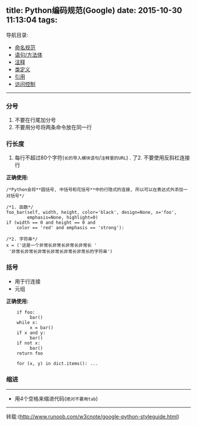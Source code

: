 title: Python编码规范(Google)
date: 2015-10-30 11:13:04
tags:
---
导航目录:  

- [命名规范](#命名规范)
- [语句/方法体](#分号)  
- [注释](#注释)   
- [类定义](#类定义)   
- [引用](#引用)  
- [访问控制](#访问控制)  


----

### 分号

1. 不要在行尾加分号
2. 不要用分号将两条命令放在同一行

### 行长度

1. 每行不超过80个字符(`长的导入模块语句`/`注释里的URL`)
. 了2. 不要使用反斜杠连接行  


**正确使用:**
  
    /*Python会将**圆括号, 中括号和花括号**中的行隐式的连接, 所以可以在表达式外添加一对括号*/
    
    /*1. 函数*/
    foo_bar(self, width, height, color='black', design=None, x='foo', 
            emphasis=None, highlight=0)
    if (width == 0 and height == 0 and
        color == 'red' and emphasis == 'strong'):

    /*2. 字符串*/
    x = ('这是一个非常长非常长非常长非常长 '
     '非常长非常长非常长非常长非常长非常长的字符串')


### 括号
- 用于行连接
- 元组

**正确使用:**
        
        if foo:
             bar()
        while x:
             x = bar()
        if x and y:
             bar()
        if not x:
             bar()
        return foo
        
        for (x, y) in dict.items(): ...



### 缩进
---
- 用4个空格来缩进代码(`绝对不要用tab`)


---
转载:(http://www.runoob.com/w3cnote/google-python-styleguide.html)



